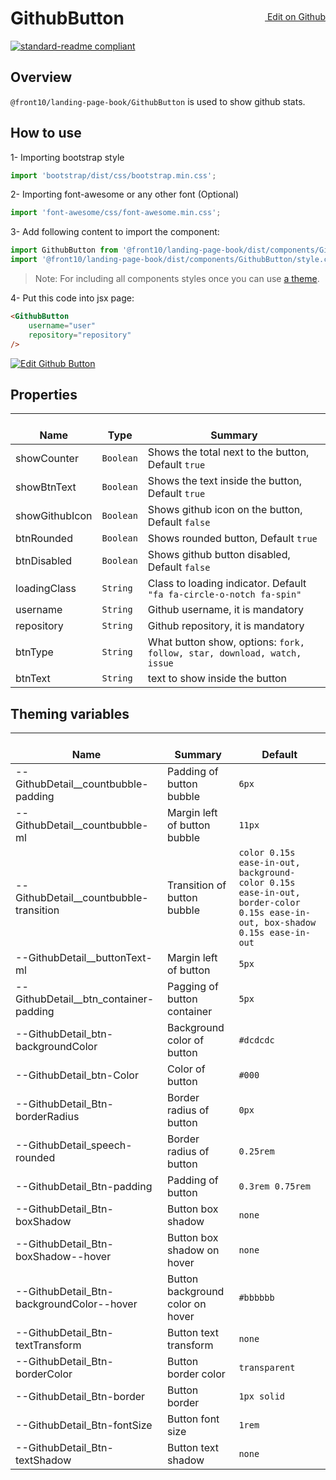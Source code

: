 <a style="float:right; margin-top: 30px;" target="_blank" href="https://github.com/front10/landing-page-book/edit/master/src/components/GithubButton/README.md"> <img width="15px;" src="https://assets-cdn.github.com/images/icons/emoji/unicode/270f.png"/> Edit on Github
</a>

# GithubButton

[![standard-readme compliant](https://img.shields.io/badge/standard--readme-OK-green.svg?style=flat-square)](https://github.com/RichardLitt/standard-readme)

## Overview

`@front10/landing-page-book/GithubButton` is used to show github stats.

## How to use

1- Importing bootstrap style

```js
import 'bootstrap/dist/css/bootstrap.min.css';
```

2- Importing font-awesome or any other font (Optional)

```js
import 'font-awesome/css/font-awesome.min.css';
```

3- Add following content to import the component:

```js
import GithubButton from '@front10/landing-page-book/dist/components/GithubButton';
import '@front10/landing-page-book/dist/components/GithubButton/style.css';
```

> Note: For including all components styles once you can use [a theme](https://github.com/front10/landing-page-book/wiki/Theming).

4- Put this code into jsx page:

```html
<GithubButton
    username="user"
    repository="repository"
/>
```

<a target="_blank" href="https://codesandbox.io/s/71p7yq4kqq">
  <img alt="Edit Github Button" src="https://codesandbox.io/static/img/play-codesandbox.svg">
</a>

## Properties

| </br>Name      | </br>Type | </br>Summary                                                            |
| -------------- | --------- | ----------------------------------------------------------------------- |
| showCounter    | `Boolean` | Shows the total next to the button, Default `true`                      |
| showBtnText    | `Boolean` | Shows the text inside the button, Default `true`                        |
| showGithubIcon | `Boolean` | Shows github icon on the button, Default `false`                        |
| btnRounded     | `Boolean` | Shows rounded button, Default `true`                                    |
| btnDisabled    | `Boolean` | Shows github button disabled, Default `false`                           |
| loadingClass   | `String`  | Class to loading indicator. Default `"fa fa-circle-o-notch fa-spin"`    |
| username       | `String`  | Github username, it is mandatory                                        |
| repository     | `String`  | Github repository, it is mandatory                                      |
| btnType        | `String`  | What button show, options: `fork, follow, star, download, watch, issue` |
| btnText        | `String`  | text to show inside the button                                          |

## Theming variables

| </br>Name                                 | </br>Summary                     | </br>Default                                                                                                                |
| ----------------------------------------- | -------------------------------- | --------------------------------------------------------------------------------------------------------------------------- |
| --GithubDetail\_\_countbubble-padding     | Padding of button bubble         | `6px`                                                                                                                       |
| --GithubDetail\_\_countbubble-ml          | Margin left of button bubble     | `11px`                                                                                                                      |
| --GithubDetail\_\_countbubble-transition  | Transition of button bubble      | `color 0.15s ease-in-out, background-color 0.15s ease-in-out, border-color 0.15s ease-in-out, box-shadow 0.15s ease-in-out` |
| --GithubDetail\_\_buttonText-ml           | Margin left of button            | `5px`                                                                                                                       |
| --GithubDetail\_\_btn_container-padding   | Pagging of button container      | `5px`                                                                                                                       |
| --GithubDetail_btn-backgroundColor        | Background color of button       | `#dcdcdc`                                                                                                                   |
| --GithubDetail_btn-Color                  | Color of button                  | `#000`                                                                                                                      |
| --GithubDetail_Btn-borderRadius           | Border radius of button          | `0px`                                                                                                                       |
| --GithubDetail_speech-rounded             | Border radius of button          | `0.25rem`                                                                                                                   |
| --GithubDetail_Btn-padding                | Padding of button                | `0.3rem 0.75rem`                                                                                                            |
| --GithubDetail_Btn-boxShadow              | Button box shadow                | `none`                                                                                                                      |
| --GithubDetail_Btn-boxShadow--hover       | Button box shadow on hover       | `none`                                                                                                                      |
| --GithubDetail_Btn-backgroundColor--hover | Button background color on hover | `#bbbbbb`                                                                                                                   |
| --GithubDetail_Btn-textTransform          | Button text transform            | `none`                                                                                                                      |
| --GithubDetail_Btn-borderColor            | Button border color              | `transparent`                                                                                                               |
| --GithubDetail_Btn-border                 | Button border                    | `1px solid`                                                                                                                 |
| --GithubDetail_Btn-fontSize               | Button font size                 | `1rem`                                                                                                                      |
| --GithubDetail_Btn-textShadow             | Button text shadow               | `none`                                                                                                                      |
